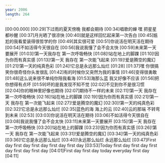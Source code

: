 ```yaml
---
year: 2006
length: 264
---
```

[00:00.000]
[00:29]下过雨的夏天傍晚 我都会期待
[00:34]唱歌的蝉 嘿 把星星都吵醒
[00:37]月光晒了很凉快
[00:40]就是这样回忆起来第一次告白
[00:45]尴尬的我看爱装得很哲学的你
[00:49]其实很可爱
[00:51]你说活在明天活在期待
[00:54]不如活得今天很自在
[00:56]我说我懂了会不会太快
[00:59]未来第一天要展开
[01:03]!第一天我存在 第一次呼吸畅快
[01:08]!站在地上的脚踝
[01:10]!因为你而有真实感
[01:13]!第一天 我存在 第一次能飞起来
[01:19]!爱是腾空的魔幻
[01:21]!第一天的纯真色彩
[01:24]!它总是永远那么灿烂
[01:28]
[01:37]嘿 你很搞笑你很奇怪你头发很乱
[01:42]有的时候你又突然为我的事情
[01:46]变得很勇敢
[01:48]这么说来很不单纯你陪我看海
[01:53]海那么蓝 我又好像不应该
[01:56]把你想得有点坏
[01:59]坏的是我发现不知不觉
[02:02]不见到你不是很习惯
[02:04]你的眼神里好像也期待
[02:07]期待不一样的未来
[02:11]!第一天 我存在 第一次呼吸畅快
[02:16]!站在地上的脚踝
[02:19]!因为你而有真实感
[02:21]!第一天 我存在 第一次能飞起来
[02:27]!爱是腾空的魔幻
[02:30]!第一天的纯真色彩
[02:32]!它总是永远那么灿烂
[02:35]蓝色的海 海上的云
[02:40]云的那端 不转弯 到未来
[02:53]
[03:03]你说活在明天活在期待
[03:06]不如活得今天很自在
[03:08]我说我懂了会不会太快
[03:11]未来第一天要展开
[03:15]!第一天 我存在 第一次呼吸畅快
[03:20]!站在地上的脚踝
[03:23]!因为你而有真实感
[03:26]!第一天 我存在 第一次能飞起来
[03:31]!爱是腾空的魔幻
[03:34]!第一天的纯真色彩
[03:36]!它总是永远那么灿烂
[03:40]!永远那么灿烂 永远那么灿烂
[03:47]First day first day first day first day first day
[03:53]Today first day first day first day first day first day
[04:01]First day first day today everyday first day
[04:11]